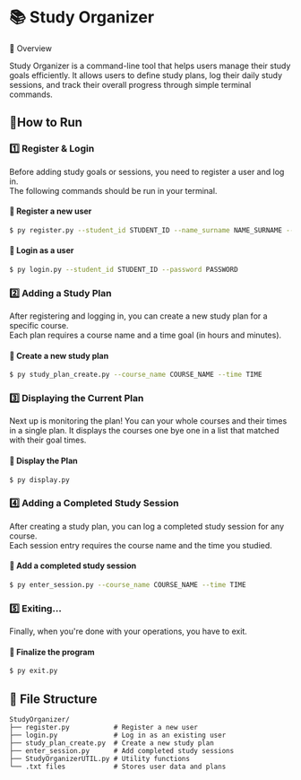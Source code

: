 # 📚​ Study Organizer <br>

📘 Overview<br>

Study Organizer is a command-line tool that helps users manage their study goals efficiently.
It allows users to define study plans, log their daily study sessions, and track their overall progress through simple terminal commands.

<h2>🧭How to Run</h2>

### 1️⃣ Register & Login

Before adding study goals or sessions, you need to register a user and log in.  
The following commands should be run in your terminal.

#### 🔹 Register a new user
```bash
$ py register.py --student_id STUDENT_ID --name_surname NAME_SURNAME --collage COLLAGE --major MAJOR --password PASSWORD  
```
#### 🔹 Login as a user
```bash
$ py login.py --student_id STUDENT_ID --password PASSWORD
```
### 2️⃣ Adding a Study Plan

After registering and logging in, you can create a new study plan for a specific course.  
Each plan requires a course name and a time goal (in hours and minutes).

#### 🔹 Create a new study plan
```bash
$ py study_plan_create.py --course_name COURSE_NAME --time TIME
```
### 3️⃣ Displaying the Current Plan

Next up is monitoring the plan! You can your whole courses and their times in a single plan. 
It displays the courses one bye one in a list that matched with their goal times.

#### 🔹 Display the Plan
```bash
$ py display.py
```
### 4️⃣ Adding a Completed Study Session

After creating a study plan, you can log a completed study session for any course.  
Each session entry requires the course name and the time you studied.

#### 🔹 Add a completed study session
```bash
$ py enter_session.py --course_name COURSE_NAME --time TIME
```
### 5️⃣ Exiting...

Finally, when you're done with your operations, you have to exit.

#### 🔹 Finalize the program
```bash
$ py exit.py
```
## 📁 File Structure
```
StudyOrganizer/
├── register.py           # Register a new user
├── login.py              # Log in as an existing user
├── study_plan_create.py  # Create a new study plan
├── enter_session.py      # Add completed study sessions
├── StudyOrganizerUTIL.py # Utility functions
└── .txt files            # Stores user data and plans
```


